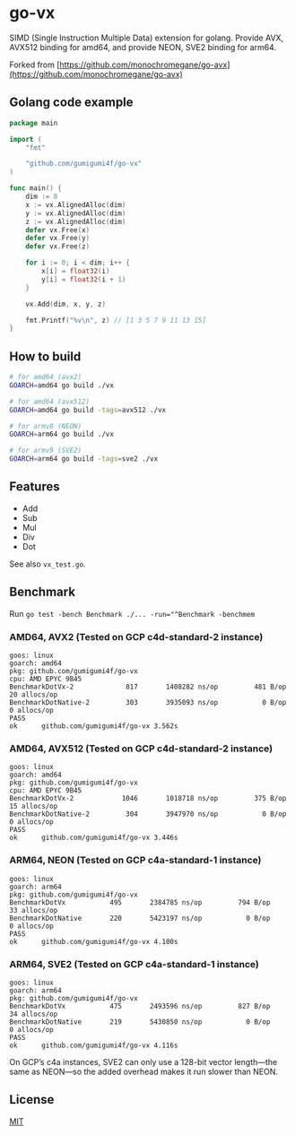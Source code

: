 # go-vx

SIMD (Single Instruction Multiple Data) extension for golang.
Provide AVX, AVX512 binding for amd64, and provide NEON, SVE2 binding for arm64.

Forked from [https://github.com/monochromegane/go-avx](https://github.com/monochromegane/go-avx)

## Golang code example

```go
package main

import (
	"fmt"

	"github.com/gumigumi4f/go-vx"
)

func main() {
	dim := 8
	x := vx.AlignedAlloc(dim)
	y := vx.AlignedAlloc(dim)
	z := vx.AlignedAlloc(dim)
	defer vx.Free(x)
	defer vx.Free(y)
	defer vx.Free(z)

	for i := 0; i < dim; i++ {
		x[i] = float32(i)
		y[i] = float32(i + 1)
	}

	vx.Add(dim, x, y, z)

	fmt.Printf("%v\n", z) // [1 3 5 7 9 11 13 15]
}
```

## How to build

```sh
# for amd64 (avx2)
GOARCH=amd64 go build ./vx

# for amd64 (avx512)
GOARCH=amd64 go build -tags=avx512 ./vx

# for armv8 (NEON)
GOARCH=arm64 go build ./vx

# for armv9 (SVE2)
GOARCH=arm64 go build -tags=sve2 ./vx
```

## Features

- Add
- Sub
- Mul
- Div
- Dot

See also `vx_test.go`.

## Benchmark

Run `go test -bench Benchmark ./... -run="^Benchmark -benchmem`

### AMD64, AVX2 (Tested on GCP c4d-standard-2 instance)
```
goos: linux
goarch: amd64
pkg: github.com/gumigumi4f/go-vx
cpu: AMD EPYC 9B45
BenchmarkDotVx-2       	     817	   1408282 ns/op	     481 B/op	      20 allocs/op
BenchmarkDotNative-2   	     303	   3935093 ns/op	       0 B/op	       0 allocs/op
PASS
ok  	github.com/gumigumi4f/go-vx	3.562s
```

### AMD64, AVX512 (Tested on GCP c4d-standard-2 instance)
```
goos: linux
goarch: amd64
pkg: github.com/gumigumi4f/go-vx
cpu: AMD EPYC 9B45
BenchmarkDotVx-2       	    1046	   1018718 ns/op	     375 B/op	      15 allocs/op
BenchmarkDotNative-2   	     304	   3947970 ns/op	       0 B/op	       0 allocs/op
PASS
ok  	github.com/gumigumi4f/go-vx	3.446s
```

### ARM64, NEON (Tested on GCP c4a-standard-1 instance)
```
goos: linux
goarch: arm64
pkg: github.com/gumigumi4f/go-vx
BenchmarkDotVx     	     495	   2384785 ns/op	     794 B/op	      33 allocs/op
BenchmarkDotNative 	     220	   5423197 ns/op	       0 B/op	       0 allocs/op
PASS
ok  	github.com/gumigumi4f/go-vx	4.100s
```

### ARM64, SVE2 (Tested on GCP c4a-standard-1 instance)
```
goos: linux
goarch: arm64
pkg: github.com/gumigumi4f/go-vx
BenchmarkDotVx     	     475	   2493596 ns/op	     827 B/op	      34 allocs/op
BenchmarkDotNative 	     219	   5430850 ns/op	       0 B/op	       0 allocs/op
PASS
ok  	github.com/gumigumi4f/go-vx	4.116s
```

On GCP’s c4a instances, SVE2 can only use a 128-bit vector length—the same as NEON—so the added overhead makes it run slower than NEON.

## License

[MIT](https://github.com/gumigumi4f/go-vx/blob/master/LICENSE)
